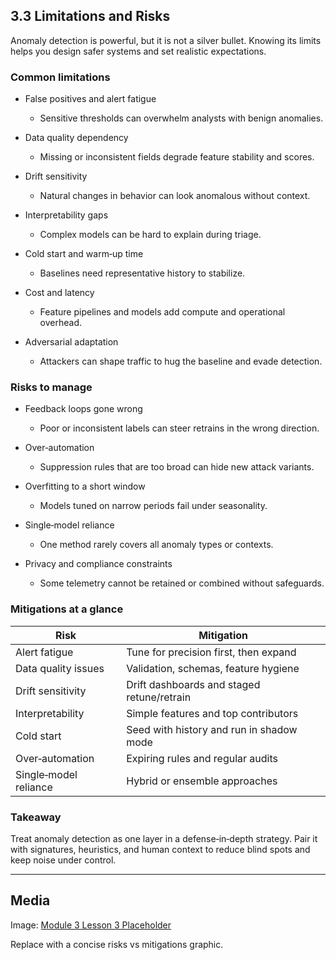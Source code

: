## 3.3 Limitations and Risks

Anomaly detection is powerful, but it is not a silver bullet. Knowing its
limits helps you design safer systems and set realistic expectations.

### Common limitations

- False positives and alert fatigue
  - Sensitive thresholds can overwhelm analysts with benign anomalies.

- Data quality dependency
  - Missing or inconsistent fields degrade feature stability and scores.

- Drift sensitivity
  - Natural changes in behavior can look anomalous without context.

- Interpretability gaps
  - Complex models can be hard to explain during triage.

- Cold start and warm‑up time
  - Baselines need representative history to stabilize.

- Cost and latency
  - Feature pipelines and models add compute and operational overhead.

- Adversarial adaptation
  - Attackers can shape traffic to hug the baseline and evade detection.

### Risks to manage

- Feedback loops gone wrong
  - Poor or inconsistent labels can steer retrains in the wrong direction.

- Over‑automation
  - Suppression rules that are too broad can hide new attack variants.

- Overfitting to a short window
  - Models tuned on narrow periods fail under seasonality.

- Single‑model reliance
  - One method rarely covers all anomaly types or contexts.

- Privacy and compliance constraints
  - Some telemetry cannot be retained or combined without safeguards.

### Mitigations at a glance

| Risk                  | Mitigation                                  |
| --------------------- | ------------------------------------------- |
| Alert fatigue         | Tune for precision first, then expand       |
| Data quality issues   | Validation, schemas, feature hygiene        |
| Drift sensitivity     | Drift dashboards and staged retune/retrain  |
| Interpretability      | Simple features and top contributors        |
| Cold start            | Seed with history and run in shadow mode    |
| Over‑automation       | Expiring rules and regular audits           |
| Single‑model reliance | Hybrid or ensemble approaches               |

### Takeaway

Treat anomaly detection as one layer in a defense‑in‑depth strategy. Pair it
with signatures, heuristics, and human context to reduce blind spots and keep
noise under control.

---

## Media

Image:
[Module 3 Lesson 3 Placeholder](https://placehold.co/960x540?text=Limitations+%26+Risks)

Replace with a concise risks vs mitigations graphic.
